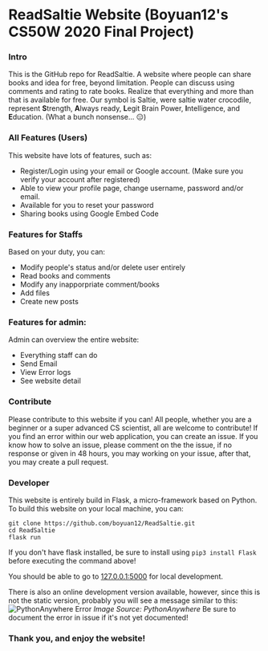 # ReadSaltie Website (Boyuan12's CS50W 2020 Final Project)

### Intro
This is the GitHub repo for ReadSaltie. A website where people can share books and idea for free, beyond limitation. People can discuss using comments and rating to rate books. Realize that everything and more than that is available for free. Our symbol is Saltie, were saltie water crocodile, represent **S**trength, **A**lways ready, **L**egit Brain Power, **I**ntelligence, and **E**ducation. (What a bunch nonsense... 😑)

### All Features (Users)
This website have lots of features, such as:
- Register/Login using your email or Google account. (Make sure you verify your account after registered)
- Able to view your profile page, change username, password and/or email.
- Available for you to reset your password
- Sharing books using Google Embed Code

### Features for Staffs
Based on your duty, you can:
- Modify people's status and/or delete user entirely
- Read books and comments
- Modify any inapporpriate comment/books
- Add files
- Create new posts

### Features for admin:
Admin can overview the entire website:
- Everything staff can do
- Send Email
- View Error logs
- See website detail

### Contribute
Please contribute to this website if you can! All people, whether you are a beginner or a super advanced CS scientist, all are welcome to contribute! If you find an error within our web application, you can create an issue. If you know how to solve an issue, please comment on the the issue, if no response or given in 48 hours, you may working on your issue, after that, you may create a pull request.

### Developer
This website is entirely build in Flask, a micro-framework based on Python. To build this website on your local machine, you can:

```
git clone https://github.com/boyuan12/ReadSaltie.git
cd ReadSaltie
flask run
```
If you don't have flask installed, be sure to install using `pip3 install Flask` before executing the command above!

You should be able to go to [127.0.0.1:5000](127.0.0.1:5000) for local development.

There is also an online development version available, however, since this is not the static version, probably you will see a message similar to this:
![PythonAnywhere Error](https://i.imgur.com/5neXDZI.jpg) *Image Source: PythonAnywhere*
Be sure to document the error in issue if it's not yet documented!

### Thank you, and enjoy the website!
